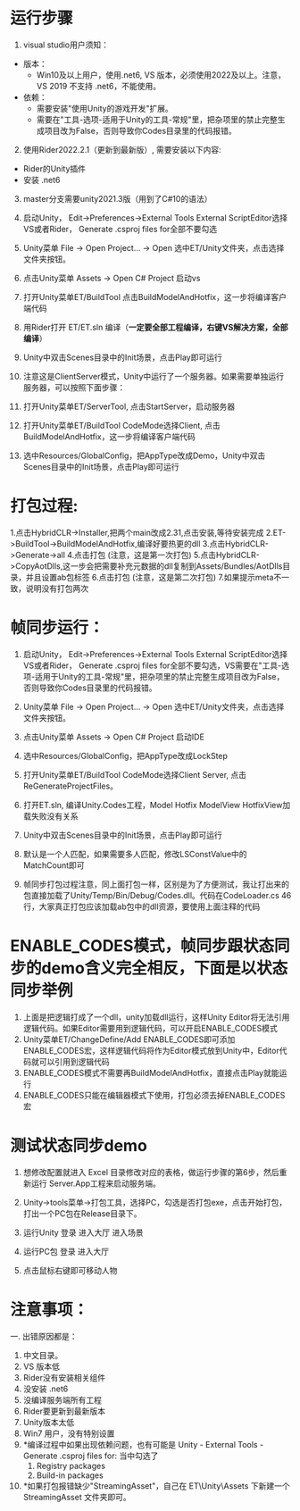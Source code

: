 # 运行步骤  
01. visual studio用户须知：
   - 版本：
      - Win10及以上用户，使用.net6, VS 版本，必须使用2022及以上。注意，VS 2019 不支持 .net6，不能使用。
   - 依赖：
     - 需要安装"使用Unity的游戏开发"扩展。
     - 需要在"工具-选项-适用于Unity的工具-常规"里，把杂项里的禁止完整生成项目改为False，否则导致你Codes目录里的代码报错。

02. 使用Rider2022.2.1（更新到最新版）, 需要安装以下内容:
   - Rider的Unity插件  
   - 安装 .net6  

03. master分支需要unity2021.3版（用到了C#10的语法）  

04. 启动Unity， Edit->Preferences->External Tools External ScriptEditor选择VS或者Rider， Generate .csproj files for全部不要勾选    

05. Unity菜单 File -> Open Project... -> Open 选中ET/Unity文件夹，点击选择文件夹按钮。  

06.  点击Unity菜单 Assets -> Open C# Project 启动vs  

07.  打开Unity菜单ET/BuildTool 点击BuildModelAndHotfix，这一步将编译客户端代码  

08.  用Rider打开 ET/ET.sln 编译（**一定要全部工程编译，右键VS解决方案，全部编译**）  

09. Unity中双击Scenes目录中的Init场景，点击Play即可运行  

10. 注意这是ClientServer模式，Unity中运行了一个服务器。如果需要单独运行服务器，可以按照下面步骤：  

11. 打开Unity菜单ET/ServerTool, 点击StartServer，启动服务器  

12. 打开Unity菜单ET/BuildTool CodeMode选择Client, 点击BuildModelAndHotfix，这一步将编译客户端代码  

13. 选中Resources/GlobalConfig，把AppType改成Demo，Unity中双击Scenes目录中的Init场景，点击Play即可运行  

# 打包过程:
1.点击HybridCLR->Installer,把两个main改成2.31,点击安装,等待安装完成
2.ET->BuildTool->BuildModelAndHotfix,编译好要热更的dll
3.点击HybridCLR->Generate->all
4.点击打包 (注意，这是第一次打包)
5.点击HybridCLR->CopyAotDlls,这一步会把需要补充元数据的dll复制到Assets/Bundles/AotDlls目录，并且设置ab包标签
6.点击打包 (注意，这是第二次打包)
7.如果提示meta不一致，说明没有打包两次



# 帧同步运行：
01. 启动Unity， Edit->Preferences->External Tools External ScriptEditor选择VS或者Rider， Generate .csproj files for全部不要勾选，VS需要在"工具-选项-适用于Unity的工具-常规"里，把杂项里的禁止完整生成项目改为False，否则导致你Codes目录里的代码报错。  

02. Unity菜单 File -> Open Project... -> Open 选中ET/Unity文件夹，点击选择文件夹按钮。  

03. 点击Unity菜单 Assets -> Open C# Project 启动IDE  

04. 选中Resources/GlobalConfig，把AppType改成LockStep  

05. 打开Unity菜单ET/BuildTool CodeMode选择Client Server, 点击ReGenerateProjectFiles。  

06. 打开ET.sln, 编译Unity.Codes工程，Model Hotfix ModelView HotfixView加载失败没有关系   

07. Unity中双击Scenes目录中的Init场景，点击Play即可运行   

08. 默认是一个人匹配，如果需要多人匹配，修改LSConstValue中的MatchCount即可  

09. 帧同步打包过程注意，同上面打包一样，区别是为了方便测试，我让打出来的包直接加载了Unity/Temp/Bin/Debug/Codes.dll。代码在CodeLoader.cs 46行，大家真正打包应该加载ab包中的dll资源，要使用上面注释的代码  

# ENABLE_CODES模式，帧同步跟状态同步的demo含义完全相反，下面是以状态同步举例  
1. 上面是把逻辑打成了一个dll，unity加载dll运行，这样Unity Editor将无法引用逻辑代码。如果Editor需要用到逻辑代码，可以开启ENABLE_CODES模式  
2. Unity菜单ET/ChangeDefine/Add ENABLE_CODES即可添加ENABLE_CODES宏，这样逻辑代码将作为Editor模式放到Unity中，Editor代码就可以引用到逻辑代码  
3. ENABLE_CODES模式不需要再BuildModelAndHotfix，直接点击Play就能运行  
4. ENABLE_CODES只能在编辑器模式下使用，打包必须去掉ENABLE_CODES宏


# 测试状态同步demo
1. 想修改配置就进入 Excel 目录修改对应的表格，做运行步骤的第6步，然后重新运行 Server.App工程来启动服务端。

2. Unity->tools菜单->打包工具，选择PC，勾选是否打包exe，点击开始打包，打出一个PC包在Release目录下。

3. 运行Unity 登录 进入大厅 进入场景

4. 运行PC包 登录 进入大厅

5. 点击鼠标右键即可移动人物

# 注意事项：

一. 出错原因都是：  

1. 中文目录。  
2. VS 版本低
3. Rider没有安装相关组件
4. 没安装 .net6
5. 没编译服务端所有工程
6. Rider要更新到最新版本  
7. Unity版本太低
8. Win7 用户，没有特别设置
9. *编译过程中如果出现依赖问题，也有可能是 Unity - External Tools - Generate .csproj files for:
   当中勾选了 
      1. Registry packages
      2. Build-in packages
10. *如果打包报错缺少"StreamingAsset"，自己在 ET\Unity\Assets 下新建一个 StreamingAsset 文件夹即可。



